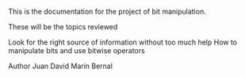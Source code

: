 This is the documentation for the project of bit manipulation.

These will be the topics reviewed

Look for the right source of information without too much help
How to manipulate bits and use bitwise operators

Author
Juan David Marin Bernal